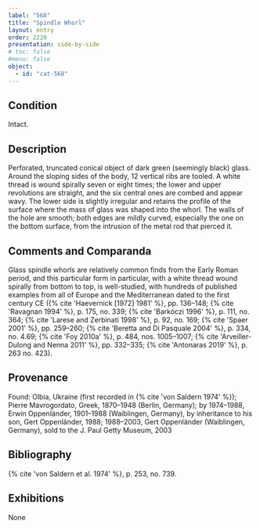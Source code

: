 ```yaml
---
label: "568"
title: "Spindle Whorl"
layout: entry
order: 2220
presentation: side-by-side
# toc: false
#menu: false 
object:
  - id: "cat-568"
---
```


## Condition

Intact.

## Description

Perforated, truncated conical object of dark green (seemingly black) glass. Around the sloping sides of the body, 12 vertical ribs are tooled. A white thread is wound spirally seven or eight times; the lower and upper revolutions are straight, and the six central ones are combed and appear wavy. The lower side is slightly irregular and retains the profile of the surface where the mass of glass was shaped into the whorl. The walls of the hole are smooth; both edges are mildly curved, especially the one on the bottom surface, from the intrusion of the metal rod that pierced it.

## Comments and Comparanda

Glass spindle whorls are relatively common finds from the Early Roman period, and this particular form in particular, with a white thread wound spirally from bottom to top, is well-studied, with hundreds of published examples from all of Europe and the Mediterranean dated to the first century CE ({% cite 'Haevernick [1972] 1981' %}, pp. 136–148; {% cite 'Ravagnan 1994' %}, p. 175, no. 339; {% cite 'Barkóczi 1996' %}, p. 111, no. 364; {% cite 'Larese and Zerbinati 1998' %}, p. 92, no. 169; {% cite 'Spaer 2001' %}, pp. 259–260; {% cite 'Beretta and Di Pasquale 2004' %}, p. 334, no. 4.69; {% cite 'Foy 2010a' %}, p. 484, nos. 1005–1007; {% cite 'Arveiller-Dulong and Nenna 2011' %}, pp. 332–335; {% cite 'Antonaras 2019' %}, p. 263 no. 423).

## Provenance

Found: Olbia, Ukraine (first recorded in {% cite 'von Saldern 1974' %}); Pierre Mavrogordato, Greek, 1870–1948 (Berlin, Germany); by 1974–1988, Erwin Oppenländer, 1901–1988 (Waiblingen, Germany), by inheritance to his son, Gert Oppenländer, 1988; 1988–2003, Gert Oppenländer (Waiblingen, Germany), sold to the J. Paul Getty Museum, 2003

## Bibliography

{% cite 'von Saldern et al. 1974' %}, p. 253, no. 739.

## Exhibitions

None